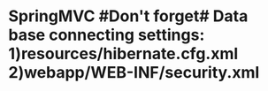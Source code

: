 SpringMVC
#Don't forget#
Data base connecting settings:
1)resources/hibernate.cfg.xml
2)webapp/WEB-INF/security.xml
=========
